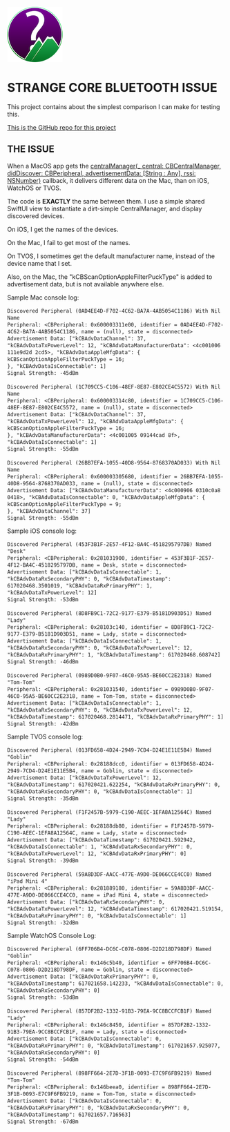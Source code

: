 ![Icon](icon.png)

# STRANGE CORE BLUETOOTH ISSUE

This project contains about the simplest comparison I can make for testing this.

[This is the GitHub repo for this project](https://github.com/ChrisMarshallNY/TestCBIssue)

## THE ISSUE

When a MacOS app gets the [centralManager(_ central: CBCentralManager, didDiscover: CBPeripheral, advertisementData: [String : Any], rssi: NSNumber)](https://developer.apple.com/documentation/corebluetooth/cbcentralmanagerdelegate/1518937-centralmanager) callback, it delivers different data on the Mac, than on iOS, WatchOS or TVOS.

The code is **EXACTLY** the same between them. I use a simple shared SwiftUI view to instantiate a dirt-simple CentralManager, and display discovered devices.

On iOS, I get the names of the devices.

On the Mac, I fail to get most of the names.

On TVOS, I sometimes get the default manufacturer name, instead of the device name that I set.

Also, on the Mac, the "kCBScanOptionAppleFilterPuckType" is added to advertisement data, but is not available anywhere else.

Sample Mac console log:

    Discovered Peripheral (0AD4EE4D-F702-4C62-BA7A-4AB5054C1186) With Nil Name
    Peripheral: <CBPeripheral: 0x600003311e00, identifier = 0AD4EE4D-F702-4C62-BA7A-4AB5054C1186, name = (null), state = disconnected>
    Advertisement Data: ["kCBAdvDataChannel": 37, "kCBAdvDataTxPowerLevel": 12, "kCBAdvDataManufacturerData": <4c001006 111e9d2d 2cd5>, "kCBAdvDataAppleMfgData": {
    kCBScanOptionAppleFilterPuckType = 16;
    }, "kCBAdvDataIsConnectable": 1]
    Signal Strength: -45dBm

    Discovered Peripheral (1C709CC5-C106-48EF-8E87-E802CE4C5572) With Nil Name
    Peripheral: <CBPeripheral: 0x600003314c80, identifier = 1C709CC5-C106-48EF-8E87-E802CE4C5572, name = (null), state = disconnected>
    Advertisement Data: ["kCBAdvDataChannel": 37, "kCBAdvDataTxPowerLevel": 12, "kCBAdvDataAppleMfgData": {
    kCBScanOptionAppleFilterPuckType = 16;
    }, "kCBAdvDataManufacturerData": <4c001005 09144cad 8f>, "kCBAdvDataIsConnectable": 1]
    Signal Strength: -55dBm

    Discovered Peripheral (26BB7EFA-1055-40D8-9564-8768370AD033) With Nil Name
    Peripheral: <CBPeripheral: 0x600003305680, identifier = 26BB7EFA-1055-40D8-9564-8768370AD033, name = (null), state = disconnected>
    Advertisement Data: ["kCBAdvDataManufacturerData": <4c000906 0310c0a8 0418>, "kCBAdvDataIsConnectable": 0, "kCBAdvDataAppleMfgData": {
    kCBScanOptionAppleFilterPuckType = 9;
    }, "kCBAdvDataChannel": 37]
    Signal Strength: -55dBm

Sample iOS console log:

    Discovered Peripheral (453F3B1F-2E57-4F12-BA4C-4518295797DB) Named "Desk"
    Peripheral: <CBPeripheral: 0x281031900, identifier = 453F3B1F-2E57-4F12-BA4C-4518295797DB, name = Desk, state = disconnected>
    Advertisement Data: ["kCBAdvDataIsConnectable": 1, "kCBAdvDataRxSecondaryPHY": 0, "kCBAdvDataTimestamp": 617020468.3501019, "kCBAdvDataRxPrimaryPHY": 1, "kCBAdvDataTxPowerLevel": 12]
    Signal Strength: -53dBm

    Discovered Peripheral (8D8FB9C1-72C2-9177-E379-B5181D903D51) Named "Lady"
    Peripheral: <CBPeripheral: 0x28103c140, identifier = 8D8FB9C1-72C2-9177-E379-B5181D903D51, name = Lady, state = disconnected>
    Advertisement Data: ["kCBAdvDataIsConnectable": 1, "kCBAdvDataRxSecondaryPHY": 0, "kCBAdvDataTxPowerLevel": 12, "kCBAdvDataRxPrimaryPHY": 1, "kCBAdvDataTimestamp": 617020468.608742]
    Signal Strength: -46dBm

    Discovered Peripheral (0989D0B0-9F07-46C0-95A5-BE60CC2E2318) Named "Tom-Tom"
    Peripheral: <CBPeripheral: 0x281031540, identifier = 0989D0B0-9F07-46C0-95A5-BE60CC2E2318, name = Tom-Tom, state = disconnected>
    Advertisement Data: ["kCBAdvDataIsConnectable": 1, "kCBAdvDataRxSecondaryPHY": 0, "kCBAdvDataTxPowerLevel": 12, "kCBAdvDataTimestamp": 617020468.2814471, "kCBAdvDataRxPrimaryPHY": 1]
    Signal Strength: -42dBm

Sample TVOS console log:

    Discovered Peripheral (013FD658-4D24-2949-7CD4-D24E1E11E5B4) Named "Goblin"
    Peripheral: <CBPeripheral: 0x28188dcc0, identifier = 013FD658-4D24-2949-7CD4-D24E1E11E5B4, name = Goblin, state = disconnected>
    Advertisement Data: ["kCBAdvDataTxPowerLevel": 12, "kCBAdvDataTimestamp": 617020421.622254, "kCBAdvDataRxPrimaryPHY": 0, "kCBAdvDataRxSecondaryPHY": 0, "kCBAdvDataIsConnectable": 1]
    Signal Strength: -35dBm

    Discovered Peripheral (F1F2457B-5979-C190-AEEC-1EFA8A12564C) Named "Lady"
    Peripheral: <CBPeripheral: 0x28188db80, identifier = F1F2457B-5979-C190-AEEC-1EFA8A12564C, name = Lady, state = disconnected>
    Advertisement Data: ["kCBAdvDataTimestamp": 617020421.592942, "kCBAdvDataIsConnectable": 1, "kCBAdvDataRxSecondaryPHY": 0, "kCBAdvDataTxPowerLevel": 12, "kCBAdvDataRxPrimaryPHY": 0]
    Signal Strength: -39dBm

    Discovered Peripheral (59A8D3DF-AACC-477E-A9D0-DE066CCE4CC0) Named "iPad Mini 4"
    Peripheral: <CBPeripheral: 0x281889180, identifier = 59A8D3DF-AACC-477E-A9D0-DE066CCE4CC0, name = iPad Mini 4, state = disconnected>
    Advertisement Data: ["kCBAdvDataRxSecondaryPHY": 0, "kCBAdvDataTxPowerLevel": 12, "kCBAdvDataTimestamp": 617020421.519154, "kCBAdvDataRxPrimaryPHY": 0, "kCBAdvDataIsConnectable": 1]
    Signal Strength: -32dBm

Sample WatchOS Console Log:

    Discovered Peripheral (6FF706B4-DC6C-C078-0806-D2D218D798DF) Named "Goblin"
    Peripheral: <CBPeripheral: 0x146c5b40, identifier = 6FF706B4-DC6C-C078-0806-D2D218D798DF, name = Goblin, state = disconnected>
    Advertisement Data: ["kCBAdvDataRxPrimaryPHY": 0, "kCBAdvDataTimestamp": 617021658.142233, "kCBAdvDataIsConnectable": 0, "kCBAdvDataRxSecondaryPHY": 0]
    Signal Strength: -53dBm

    Discovered Peripheral (857DF2B2-1332-91B3-79EA-9CC8BCCFCB1F) Named "Lady"
    Peripheral: <CBPeripheral: 0x146c8450, identifier = 857DF2B2-1332-91B3-79EA-9CC8BCCFCB1F, name = Lady, state = disconnected>
    Advertisement Data: ["kCBAdvDataIsConnectable": 0, "kCBAdvDataRxPrimaryPHY": 0, "kCBAdvDataTimestamp": 617021657.925077, "kCBAdvDataRxSecondaryPHY": 0]
    Signal Strength: -54dBm

    Discovered Peripheral (898FF664-2E7D-3F1B-0093-E7C9F6FB9219) Named "Tom-Tom"
    Peripheral: <CBPeripheral: 0x146beea0, identifier = 898FF664-2E7D-3F1B-0093-E7C9F6FB9219, name = Tom-Tom, state = disconnected>
    Advertisement Data: ["kCBAdvDataIsConnectable": 0, "kCBAdvDataRxPrimaryPHY": 0, "kCBAdvDataRxSecondaryPHY": 0, "kCBAdvDataTimestamp": 617021657.716563]
    Signal Strength: -67dBm
